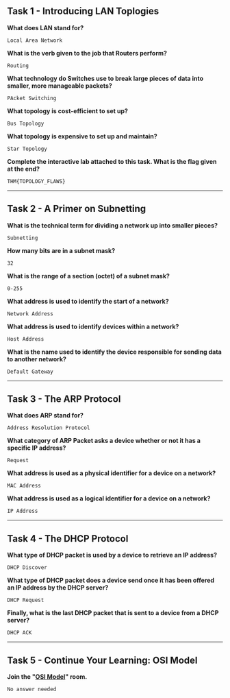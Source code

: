 ## Task 1 - Introducing LAN Toplogies
**What does LAN stand for?** 

`Local Area Network`

**What is the verb given to the job that Routers perform?**

`Routing`

**What technology do Switches use to break large pieces of data into smaller, more manageable packets?**

`PAcket Switching`

**What topology is cost-efficient to set up?**

`Bus Topology`

**What topology is expensive to set up and maintain?**

`Star Topology`

**Complete the interactive lab attached to this task. What is the flag given at the end?**

`THM{TOPOLOGY_FLAWS}`

------------
## Task 2 - A Primer on Subnetting
**What is the technical term for dividing a network up into smaller pieces?**

`Subnetting`

**How many bits are in a subnet mask?**

`32`

**What is the range of a section (octet) of a subnet mask?**

`0-255`

**What address is used to identify the start of a network?**

`Network Address`

**What address is used to identify devices within a network?**

`Host Address`

**What is the name used to identify the device responsible for sending data to another network?**

`Default Gateway`

------------
## Task 3 - The ARP Protocol
**What does ARP stand for?**

`Address Resolution Protocol`

**What category of ARP Packet asks a device whether or not it has a specific IP address?**

`Request`

**What address is used as a physical identifier for a device on a network?**

`MAC Address`

**What address is used as a logical identifier for a device on a network?**

`IP Address`

------------
## Task 4 - The DHCP Protocol
**What type of DHCP packet is used by a device to retrieve an IP address?**

`DHCP Discover`

**What type of DHCP packet does a device send once it has been offered an IP address by the DHCP server?**

`DHCP Request`

**Finally, what is the last DHCP packet that is sent to a device from a DHCP server?**

`DHCP ACK`

------------
## Task 5 - Continue Your Learning: OSI Model
**Join the "[OSI Model](https://tryhackme.com/room/introtolan#:~:text=Join%20the%20%22OSI%20Model%22%20room. "OSI Model")" room.**

`No answer needed`
